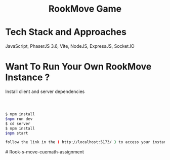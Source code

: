 <div>
  <h1 align="center">
    RookMove  Game
  </h1>
</div>

#  Tech Stack and Approaches

JavaScript, PhaserJS 3.6, Vite, NodeJS, ExpressJS, Socket.IO

# Want To Run Your Own RookMove Instance ?

Install client and server dependencies

```bash



$ npm install
$npm run dev
$ cd server
$ npm install
$npm start

follow the link in the ( http://localhost:5173/ ) to access your instance of RookMove! and duplicate the tab for other player
```
#   R o o k - s - m o v e - c u e m a t h - a s s i g n m e n t 
 
 
